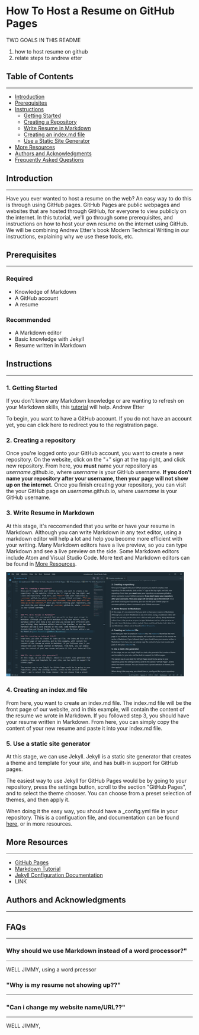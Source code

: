 # How To Host a Resume on GitHub Pages

TWO GOALS IN THIS README
1. how to host resume on github
2. relate steps to andrew etter

## Table of Contents
---
- [Introduction](##Introduction)
- [Prerequisites](##Prerequisites)
- [Instructions](##Instructions)
    - [Getting Started](###1.-Getting-Started)
    - [Creating a Repository](###2.-Creating-A-Repository)
    - [Write Resume in Markdown](###3.-Write-Resume-In-Markdown)
    - [Creating an index.md file](###4.-creating-an-index.md-file)
    - [Use a Static Site Generator](###5.-use-a-static-site-generator)
- [More Resources](##More-Resources)
- [Authors and Acknowledgments](##Authors-and-Acknowledgments)
- [Frequently Asked Questions](##FAQs)


## Introduction
---
Have you ever wanted to host a resume on the web? An easy way to do this is through using GitHub pages. GitHub Pages are public webpages and websites that are hosted through GitHub, for everyone to view publicly on the internet. In this tutorial, we'll go through some prerequisites, and instructions on how to host your own resume on the internet using GitHub. We will be combining Andrew Etter's book Modern Technical Writing in our instructions, explaining why we use these tools, etc.


## Prerequisites
---

### **Required**
- Knowledge of Markdown
- A GitHub account
- A resume

### **Recommended**
 - A Markdown editor
 - Basic knowledge with Jekyll
 - Resume written in Markdown




## Instructions
---

### **1. Getting Started**
If you don't know any Markdown knowledge or are wanting to refresh on your Markdown skills, this [tutorial][tutorial] will help. Andrew Etter

To begin, you want to have a GitHub account. If you do not have an account yet, you can click here to redirect you to the registration page.


### **2. Creating a repository**
Once you're logged onto your GitHub account, you want to create a new repository. On the website, click on the "+" sign at the top right, and click new repository. From here, you **must** name your repository as _username_.github.io, where _username_ is your GitHub username. **If you don't name your repository after your username, then your page will not show up on the internet.** Once you finish creating your repository, you can visit the your GitHub page on _username_.github.io, where _username_ is your GitHub username.


### **3. Write Resume in Markdown**
At this stage, it's reccomended that you write or have your resume in Markdown. Although you can write Markdown in any text editor, using a markdown editor will help a lot and help you become more efficient with your writing. Many Markdown editors have a live preview, so you can type Markdown and see a live preview on the side. Some Markdown editors include Atom and Visual Studio Code. More text and Markdown editors can be found in [More Resources](##More-Resources).

<img src="https://github.com/Izuria/Izuria.github.io/blob/main/images/Code_EOZkElLxBS.png" width="480">




### **4. Creating an index.md file**
From here, you want to create an index.md file. The index.md file will be the front page of our website, and in this example, will contain the content of the resume we wrote in Markdown. If you followed step 3, you should have your resume written in Markdown. From here, you can simply copy the content of your new resume and paste it into your index.md file.


### **5. Use a static site generator**
At this stage, we can use Jekyll. Jekyll is a static site generator that creates a theme and template for your site, and has built-in support for GitHub pages. 

The easiest way to use Jekyll for GitHub Pages would be by going to your repository, press the settings button, scroll to the section "GitHub Pages", and to select the theme chooser. You can choose from a preset selection of themes, and then apply it.

When doing it the easy way, you should have a _config.yml file in your repository. This is a configuation file, and documentation can be found [here][configdoc], or in more resources.

## More Resources
---
- [GitHub Pages][githubpages]
- [Markdown Tutorial][tutorial]
- [Jekyll Configuration Documentation][configdoc]
- LINK

## Authors and Acknowledgments
---



## FAQs
---  

### **Why should we use Markdown instead of a word processor?**"  
---

WELL JIMMY, using a word  prcessor

### **"Why is my resume not showing up??"**
---

### **"Can i change my website name/URL??"**
---
WELL JIMMY, 

[githubpages]:https://pages.github.com/
[tutorial]:https://www.markdowntutorial.com/
[configdoc]:https://jekyllrb.com/docs/configuration/
